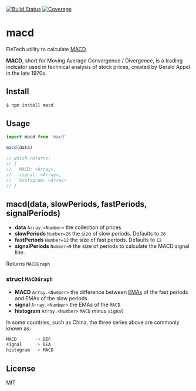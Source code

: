 [![Build Status](https://travis-ci.org/kaelzhang/macd.svg?branch=master)](https://travis-ci.org/kaelzhang/macd)
[![Coverage](https://codecov.io/gh/kaelzhang/macd/branch/master/graph/badge.svg)](https://codecov.io/gh/kaelzhang/macd)
<!-- optional appveyor tst
[![Windows Build Status](https://ci.appveyor.com/api/projects/status/github/kaelzhang/macd?branch=master&svg=true)](https://ci.appveyor.com/project/kaelzhang/macd)
-->
<!-- optional npm version
[![NPM version](https://badge.fury.io/js/macd.svg)](http://badge.fury.io/js/macd)
-->
<!-- optional npm downloads
[![npm module downloads per month](http://img.shields.io/npm/dm/macd.svg)](https://www.npmjs.org/package/macd)
-->
<!-- optional dependency status
[![Dependency Status](https://david-dm.org/kaelzhang/macd.svg)](https://david-dm.org/kaelzhang/macd)
-->

# macd

FinTech utility to calculate [MACD](https://en.wikipedia.org/wiki/MACD).

**MACD**, short for Moving Average Convergence / Divergence, is a trading indicator used in technical analysis of stock prices, created by Gerald Appel in the late 1970s.

## Install

```sh
$ npm install macd
```

## Usage

```js
import macd from 'macd'

macd(data)

// which returns:
// {
//   MACD: <Array>,
//   signal: <Array>,
//   histogram: <Array>
// }
```

## macd(data, slowPeriods, fastPeriods, signalPeriods)

- **data** `Array.<Number>` the collection of prices
- **slowPeriods** `Number=26` the size of slow periods. Defaults to `26`
- **fastPeriods** `Number=12` the size of fast periods. Defaults to `12`
- **signalPeriods** `Number=9` the size of periods to calculate the MACD signal line.

Returns `MACDGraph`

### struct `MACDGraph`

- **MACD** `Array.<Number>` the difference between [EMAs](https://www.npmjs.com/package/moving-averages#exponential-moving-average-emadata-size) of the fast periods and EMAs of the slow periods.
- **signal** `Array.<Number>` the EMAs of the `MACD`
- **histogram** `Array.<Number>` `MACD` minus `signal`

In some countries, such as China, the three series above are commonly known as:

```sh
MACD       -> DIF
signal     -> DEA
histogram  -> MACD
```

## License

MIT
